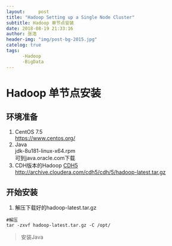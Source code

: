 ```yaml
---
layout:     post
title: "Hadoop Setting up a Single Node Cluster"      
subtitle: Hadoop 单节点安装  
date: 2018-08-19 21:33:16       
author: 张浩
header-img: "img/post-bg-2015.jpg"
catelog: true
tags:
      -Hadoop
      -BigData
---
```


# Hadoop 单节点安装

## 环境准备
1. CentOS 7.5<br>
https://www.centos.org/
2. Java<br>
jdk-8u181-linux-x64.rpm<br>
可到java.oracle.com下载
3. CDH版本的Hadoop
[CDH5](http://archive.cloudera.com/cdh5/cdh/5/)<br>
http://archive.cloudera.com/cdh5/cdh/5/hadoop-latest.tar.gz<br>


## 开始安装
1. 解压下载好的hadoop-latest.tar.gz
```
#解压
tar -zxvf hadoop-latest.tar.gz -C /opt/
```
> 安装Java
